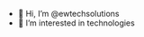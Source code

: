 - 👋 Hi, I’m @ewtechsolutions
- 👀 I’m interested in technologies

<!---
ewtechsolutions/ewtechsolutions is a ✨ special ✨ repository because its `README.md` (this file) appears on your GitHub profile.
You can click the Preview link to take a look at your changes.
--->
